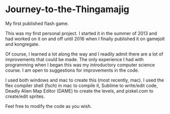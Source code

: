 # Journey-to-the-Thingamajig
My first published flash game. 

This was my first personal project. I started it in the summer of 2013 and had 
worked on it on and off until 2016 when I finally published it on gamejolt and kongregate.

Of course, I learned a lot along the way and I readily admit there are a lot of improvements that could be made.
The only experience I had with programming when I began this was my introductory computer science course. I am open to
suggestions for improvements in the code.

I used both windows and mac to create this (most recently, mac). I used the flex compiler shell (fsch) in mac to compile it, Sublime to write/edit code, Deadly Alien Map Editor (DAME) to create the levels,
and piskel.com to create/edit sprites.

Feel free to modify the code as you wish.
